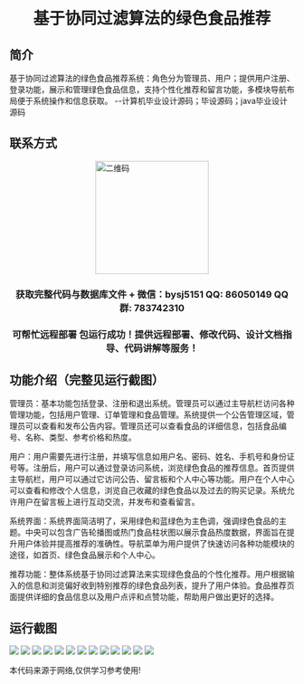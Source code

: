 <p><h1 align="center">基于协同过滤算法的绿色食品推荐</h1></p>

## 简介
基于协同过滤算法的绿色食品推荐系统：角色分为管理员、用户；提供用户注册、登录功能，展示和管理绿色食品信息，支持个性化推荐和留言功能，多模块导航布局便于系统操作和信息获取。    --计算机毕业设计源码；毕设源码；java毕业设计源码


## 联系方式
<img src="https://bs-1329754181.cos.ap-shanghai.myqcloud.com/wx.jpg" alt="二维码" style="display: block; margin: 0 auto;" width="200px">
<p><h3 align="center">获取完整代码与数据库文件 + 微信：bysj5151 QQ: 86050149 QQ群: 783742310</h3></p>
<p><h3 align="center">可帮忙远程部署 包运行成功！提供远程部署、修改代码、设计文档指导、代码讲解等服务！</h3></p>

## 功能介绍（完整见运行截图）
管理员：基本功能包括登录、注册和退出系统。管理员可以通过主导航栏访问各种管理功能，包括用户管理、订单管理和食品管理。系统提供一个公告管理区域，管理员可以查看和发布公告内容。管理员还可以查看食品的详细信息，包括食品编号、名称、类型、参考价格和热度。

用户：用户需要先进行注册，并填写信息如用户名、密码、姓名、手机号和身份证号等。注册后，用户可以通过登录访问系统，浏览绿色食品的推荐信息。首页提供主导航栏，用户可以通过它访问公告、留言板和个人中心等功能。用户在个人中心可以查看和修改个人信息，浏览自己收藏的绿色食品以及过去的购买记录。系统允许用户在留言板上进行互动交流，并发布和查看留言。

系统界面：系统界面简洁明了，采用绿色和蓝绿色为主色调，强调绿色食品的主题。中央可以包含广告轮播图或热门食品柱状图以展示食品热度数据，界面旨在提升用户体验并提高推荐的准确性。导航菜单为用户提供了快速访问各种功能模块的途径，如首页、绿色食品展示和个人中心。

推荐功能：整体系统基于协同过滤算法来实现绿色食品的个性化推荐。用户根据输入的信息和浏览偏好收到特别推荐的绿色食品列表，提升了用户体验。食品推荐页面提供详细的食品信息以及用户点评和点赞功能，帮助用户做出更好的选择。


## 运行截图
![](https://bs-1329754181.cos.ap-shanghai.myqcloud.com/ssm/greenFoodRecommendationBasedOnCollaborativeFiltering/img/001.jpg)
![](https://bs-1329754181.cos.ap-shanghai.myqcloud.com/ssm/greenFoodRecommendationBasedOnCollaborativeFiltering/img/002.jpg)
![](https://bs-1329754181.cos.ap-shanghai.myqcloud.com/ssm/greenFoodRecommendationBasedOnCollaborativeFiltering/img/003.jpg)
![](https://bs-1329754181.cos.ap-shanghai.myqcloud.com/ssm/greenFoodRecommendationBasedOnCollaborativeFiltering/img/004.jpg)
![](https://bs-1329754181.cos.ap-shanghai.myqcloud.com/ssm/greenFoodRecommendationBasedOnCollaborativeFiltering/img/005.jpg)
![](https://bs-1329754181.cos.ap-shanghai.myqcloud.com/ssm/greenFoodRecommendationBasedOnCollaborativeFiltering/img/006.jpg)
![](https://bs-1329754181.cos.ap-shanghai.myqcloud.com/ssm/greenFoodRecommendationBasedOnCollaborativeFiltering/img/007.jpg)
![](https://bs-1329754181.cos.ap-shanghai.myqcloud.com/ssm/greenFoodRecommendationBasedOnCollaborativeFiltering/img/008.jpg)
![](https://bs-1329754181.cos.ap-shanghai.myqcloud.com/ssm/greenFoodRecommendationBasedOnCollaborativeFiltering/img/009.jpg)
![](https://bs-1329754181.cos.ap-shanghai.myqcloud.com/ssm/greenFoodRecommendationBasedOnCollaborativeFiltering/img/010.jpg)
![](https://bs-1329754181.cos.ap-shanghai.myqcloud.com/ssm/greenFoodRecommendationBasedOnCollaborativeFiltering/img/011.jpg)
![](https://bs-1329754181.cos.ap-shanghai.myqcloud.com/ssm/greenFoodRecommendationBasedOnCollaborativeFiltering/img/012.jpg)
![](https://bs-1329754181.cos.ap-shanghai.myqcloud.com/ssm/greenFoodRecommendationBasedOnCollaborativeFiltering/img/013.jpg)

<p>本代码来源于网络,仅供学习参考使用!</p>
